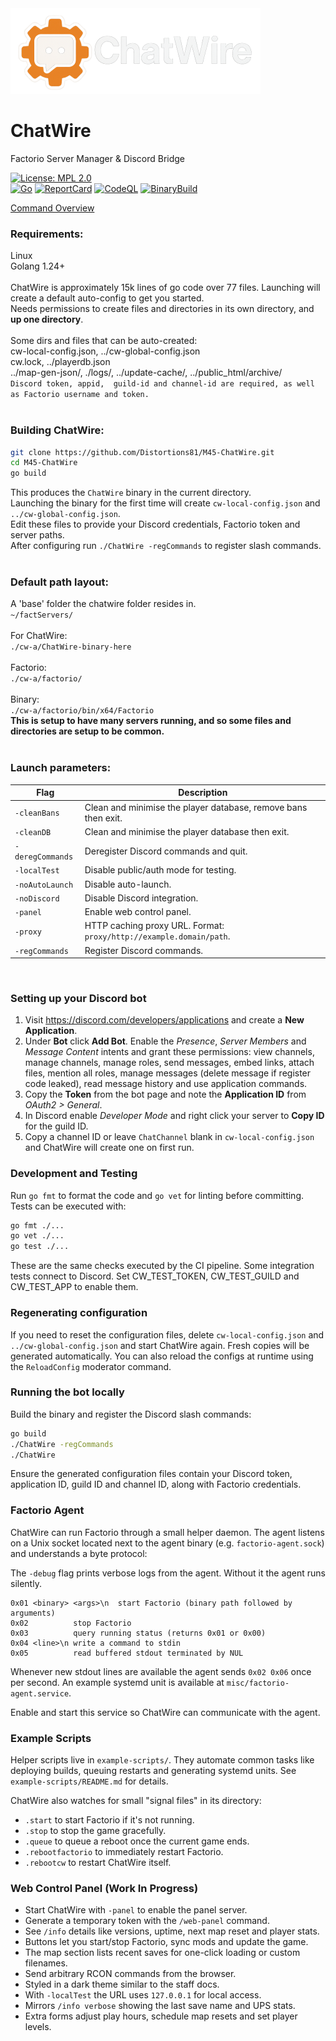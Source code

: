 <img src="img-source/logo-readme.png" alt="ChatWire Logo" width="400" height="137">

# ChatWire

Factorio Server Manager & Discord Bridge

[![License: MPL 2.0](https://img.shields.io/badge/License-MPL_2.0-brightgreen.svg)](https://opensource.org/licenses/MPL-2.0)
<br>
[![Go](https://github.com/Distortions81/M45-ChatWire/actions/workflows/go.yml/badge.svg)](https://github.com/Distortions81/M45-ChatWire/actions/workflows/go.yml)
[![ReportCard](https://github.com/Distortions81/M45-ChatWire/actions/workflows/report.yml/badge.svg)](https://github.com/Distortions81/M45-ChatWire/actions/workflows/report.yml)
[![CodeQL](https://github.com/Distortions81/M45-ChatWire/actions/workflows/codeql-analysis.yml/badge.svg)](https://github.com/Distortions81/M45-ChatWire/actions/workflows/codeql-analysis.yml)
[![BinaryBuild](https://github.com/Distortions81/M45-ChatWire/actions/workflows/build-linux64.yml/badge.svg)](https://github.com/Distortions81/M45-ChatWire/actions/workflows/build-linux64.yml)

[Command Overview](https://m45sci.xyz/help-discord-staff.html)

### Requirements:
Linux<br>
Golang 1.24+<br>
<br>
ChatWire is approximately 15k lines of go code over 77 files.
Launching will create a default auto-config to get you started.<br>
Needs permissions to create files and directories in its own directory, and **up one directory**.<br>
<br>
Some dirs and files that can be auto-created:<br>
cw-local-config.json, ../cw-global-config.json<br>
cw.lock, ../playerdb.json<br>
../map-gen-json/, ./logs/, ../update-cache/, ../public_html/archive/<br>
`Discord token, appid,  guild-id and channel-id are required, as well as Factorio username and token.`<br>
<br>
### Building ChatWire:<br>
```bash
git clone https://github.com/Distortions81/M45-ChatWire.git
cd M45-ChatWire
go build
```
This produces the `ChatWire` binary in the current directory.<br>
Launching the binary for the first time will create `cw-local-config.json` and `../cw-global-config.json`.<br>
Edit these files to provide your Discord credentials, Factorio token and server paths.<br>
After configuring run `./ChatWire -regCommands` to register slash commands.<br>
<br>
### Default path layout:<br>
A 'base' folder the chatwire folder resides in.<br>
`~/factServers/`<br>
<br>
For ChatWire:<br>
`./cw-a/ChatWire-binary-here`<br>
<br>
Factorio:<br>
`./cw-a/factorio/`<br>
<br>
Binary:<br>
`./cw-a/factorio/bin/x64/Factorio`<br>
**This is setup to have many servers running, and so some files and directories are setup to be common.**<br>
<br>
        
### Launch parameters:

| Flag | Description |
|------|-------------|
| `-cleanBans` | Clean and minimise the player database, remove bans then exit. |
| `-cleanDB` | Clean and minimise the player database then exit. |
| `-deregCommands` | Deregister Discord commands and quit. |
| `-localTest` | Disable public/auth mode for testing. |
| `-noAutoLaunch` | Disable auto-launch. |
| `-noDiscord` | Disable Discord integration. |
| `-panel` | Enable web control panel. |
| `-proxy` | HTTP caching proxy URL. Format: `proxy/http://example.domain/path`. |
| `-regCommands` | Register Discord commands. |
<br>

### Setting up your Discord bot
1. Visit <https://discord.com/developers/applications> and create a **New Application**.
2. Under **Bot** click **Add Bot**. Enable the *Presence*, *Server Members* and *Message Content* intents and grant these permissions: view channels, manage channels, manage roles, send messages, embed links, attach files, mention all roles, manage messages (delete message if register code leaked), read message history and use application commands.
3. Copy the **Token** from the bot page and note the **Application ID** from *OAuth2 > General*.
4. In Discord enable *Developer Mode* and right click your server to **Copy ID** for the guild ID.
5. Copy a channel ID or leave `ChatChannel` blank in `cw-local-config.json` and ChatWire will create one on first run.

### Development and Testing

Run `go fmt` to format the code and `go vet` for linting before committing. Tests can be executed with:
```bash
go fmt ./...
go vet ./...
go test ./...
```
These are the same checks executed by the CI pipeline.
Some integration tests connect to Discord. Set CW_TEST_TOKEN, CW_TEST_GUILD and CW_TEST_APP to enable them.

### Regenerating configuration

If you need to reset the configuration files, delete `cw-local-config.json` and `../cw-global-config.json` and start ChatWire again. Fresh copies will be generated automatically. You can also reload the configs at runtime using the `ReloadConfig` moderator command.

### Running the bot locally

Build the binary and register the Discord slash commands:
```bash
go build
./ChatWire -regCommands
./ChatWire
```
Ensure the generated configuration files contain your Discord token, application ID, guild ID and channel ID, along with Factorio credentials.

### Factorio Agent

ChatWire can run Factorio through a small helper daemon. The agent listens on a
Unix socket located next to the agent binary (e.g. `factorio-agent.sock`) and understands a byte protocol:

The `-debug` flag prints verbose logs from the agent. Without it the agent runs silently.

```
0x01 <binary> <args>\n  start Factorio (binary path followed by arguments)
0x02          stop Factorio
0x03          query running status (returns 0x01 or 0x00)
0x04 <line>\n write a command to stdin
0x05          read buffered stdout terminated by NUL
```

Whenever new stdout lines are available the agent sends `0x02 0x06` once per
second. An example systemd unit is available at `misc/factorio-agent.service`.

Enable and start this service so ChatWire can communicate with the agent.

### Example Scripts

Helper scripts live in `example-scripts/`. They automate common tasks like
deploying builds, queuing restarts and generating systemd units. See
`example-scripts/README.md` for details.

ChatWire also watches for small "signal files" in its directory:

* `.start` to start Factorio if it's not running.
* `.stop` to stop the game gracefully.
* `.queue` to queue a reboot once the current game ends.
* `.rebootfactorio` to immediately restart Factorio.
* `.rebootcw` to restart ChatWire itself.

### Web Control Panel (Work In Progress)

- Start ChatWire with `-panel` to enable the panel server.
- Generate a temporary token with the `/web-panel` command.
- See `/info` details like versions, uptime, next map reset and player stats.
- Buttons let you start/stop Factorio, sync mods and update the game.
- The map section lists recent saves for one-click loading or custom filenames.
- Send arbitrary RCON commands from the browser.
- Styled in a dark theme similar to the staff docs.
- With `-localTest` the URL uses `127.0.0.1` for local access.
- Mirrors `/info verbose` showing the last save name and UPS stats.
- Extra forms adjust play hours, schedule map resets and set player levels.


